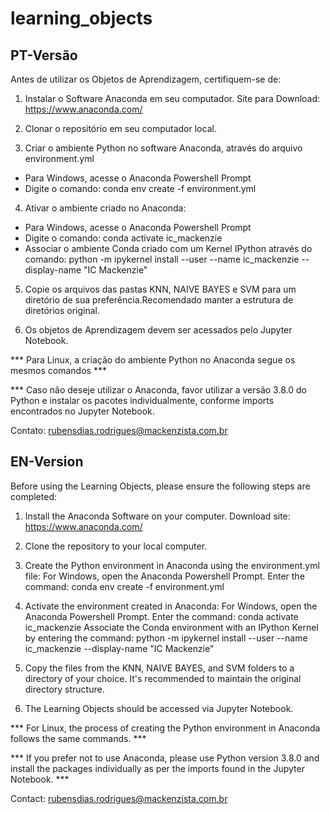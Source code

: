 # learning_objects

## PT-Versão

Antes de utilizar os Objetos de Aprendizagem, certifiquem-se de:

1. Instalar o Software Anaconda em seu computador.
Site para Download: https://www.anaconda.com/

2. Clonar o repositório em seu computador local.

3. Criar o ambiente Python no software Anaconda, através do arquivo environment.yml
- Para Windows, acesse o Anaconda Powershell Prompt
- Digite o comando: conda env create -f environment.yml

4. Ativar o ambiente criado no Anaconda:
- Para Windows, acesse o Anaconda Powershell Prompt
- Digite o comando: conda activate ic_mackenzie
- Associar o ambiente Conda criado com um Kernel IPython através do comando: python -m ipykernel install --user --name ic_mackenzie --display-name "IC Mackenzie"

5. Copie os arquivos das pastas KNN, NAIVE BAYES e SVM para um diretório de sua preferência.Recomendado manter a estrutura de diretórios original.

6. Os objetos de Aprendizagem devem ser acessados pelo Jupyter Notebook.

*** Para Linux, a criação do ambiente Python no Anaconda segue os mesmos comandos ***

*** Caso não deseje utilizar o Anaconda, favor utilizar a versão 3.8.0 do Python e instalar os pacotes individualmente, conforme imports encontrados no Jupyter Notebook.

Contato: rubensdias.rodrigues@mackenzista.com.br

## EN-Version

Before using the Learning Objects, please ensure the following steps are completed:

1. Install the Anaconda Software on your computer.
Download site: https://www.anaconda.com/

2. Clone the repository to your local computer.

3. Create the Python environment in Anaconda using the environment.yml file:
For Windows, open the Anaconda Powershell Prompt.
Enter the command: conda env create -f environment.yml

4. Activate the environment created in Anaconda:
For Windows, open the Anaconda Powershell Prompt.
Enter the command: conda activate ic_mackenzie
Associate the Conda environment with an IPython Kernel by entering the command: python -m ipykernel install --user --name ic_mackenzie --display-name "IC Mackenzie"

5. Copy the files from the KNN, NAIVE BAYES, and SVM folders to a directory of your choice. It's recommended to maintain the original directory structure.

6. The Learning Objects should be accessed via Jupyter Notebook.

*** For Linux, the process of creating the Python environment in Anaconda follows the same commands. ***

*** If you prefer not to use Anaconda, please use Python version 3.8.0 and install the packages individually as per the imports found in the Jupyter Notebook. ***

Contact: rubensdias.rodrigues@mackenzista.com.br